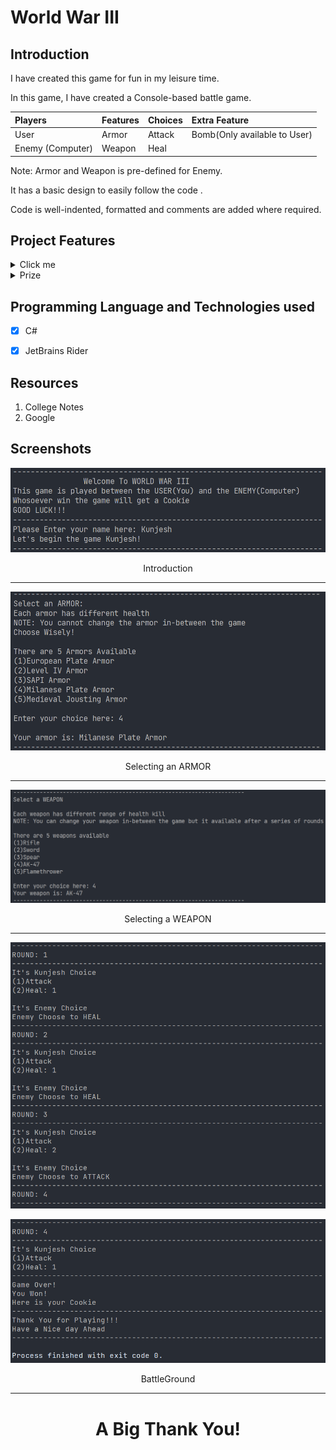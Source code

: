 # World War III

## Introduction

I have created this game for fun in my leisure time.

In this game, I have created a Console-based battle game.

| Players           | Features | Choices | Extra Feature               |
|:---               | :---     | :---    |:--                          |
| User              | Armor    | Attack  |Bomb(Only available to User) |
| Enemy (Computer)  | Weapon   | Heal    |                             |


Note: Armor and Weapon is pre-defined for Enemy. 

It has a basic design to easily follow the code .

Code is well-indented, formatted and comments are added where required.

## Project Features

<details>
  <summary>Click me</summary>

1. Each armor has different health According to Armor choice, the total health is calculated.

2. Each weapon has different health damage. According to Weapon choice, the health damage is calculated.

3. You can play this game in your leisure time ;) 
 
</details>
<details>
  <summary>Prize</summary>

  `A COOKIE! 🤩🤩🤩`
</details>

## Programming Language and Technologies used
 
- [x] C#
- [x] JetBrains Rider


## Resources
1. College Notes
2. Google

## Screenshots

![Screenshot-1](./images/SS-1.png)

<div align="center">Introduction</div>
<hr> 

![Screenshot-2](./images/SS-2.png)

<div align="center">Selecting an ARMOR</div>
<hr>

![Screenshot-3](./images/SS-3.png)

<div align="center">Selecting a WEAPON</div>
<hr> 

![Screenshot-4](./images/SS-4.png)

![Screenshot-4](./images/SS-5.png)

<div align="center">BattleGround </div>
<hr> 

# <div align="center">**A Big Thank You!**</div>

